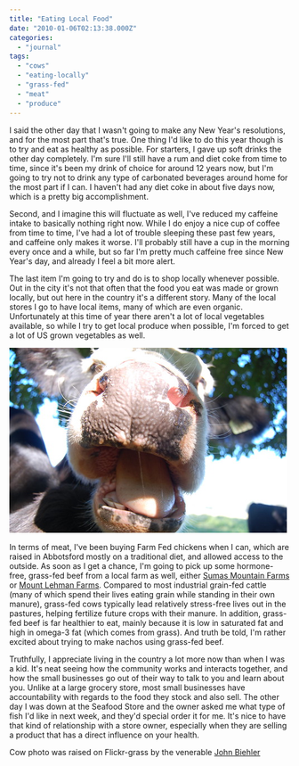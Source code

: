 ```yaml
---
title: "Eating Local Food"
date: "2010-01-06T02:13:38.000Z"
categories: 
  - "journal"
tags: 
  - "cows"
  - "eating-locally"
  - "grass-fed"
  - "meat"
  - "produce"
---
```


I said the other day that I wasn't going to make any New Year's resolutions, and for the most part that's true. One thing I'd like to do this year though is to try and eat as healthy as possible. For starters, I gave up soft drinks the other day completely. I'm sure I'll still have a rum and diet coke from time to time, since it's been my drink of choice for around 12 years now, but I'm going to try not to drink any type of carbonated beverages around home for the most part if I can. I haven't had any diet coke in about five days now, which is a pretty big accomplishment.

Second, and I imagine this will fluctuate as well, I've reduced my caffeine intake to basically nothing right now. While I do enjoy a nice cup of coffee from time to time, I've had a lot of trouble sleeping these past few years, and caffeine only makes it worse. I'll probably still have a cup in the morning every once and a while, but so far I'm pretty much caffeine free since New Year's day, and already I feel a bit more alert.

The last item I'm going to try and do is to shop locally whenever possible. Out in the city it's not that often that the food you eat was made or grown locally, but out here in the country it's a different story. Many of the local stores I go to have local items, many of which are even organic. Unfortunately at this time of year there aren't a lot of local vegetables available, so while I try to get local produce when possible, I'm forced to get a lot of US grown vegetables as well.

[![John Biehler's Cow](images/2857235873_770b15cb14.jpg)](http://www.flickr.com/photos/retrocactus/2857235873/)

In terms of meat, I've been buying Farm Fed chickens when I can, which are raised in Abbotsford mostly on a traditional diet, and allowed access to the outside. As soon as I get a chance, I'm going to pick up some hormone-free, grass-fed beef from a local farm as well, either [Sumas Mountain Farms](http://www.sumasmountainfarms.ca/products.php) or [Mount Lehman Farms](http://www.grassonlybeef.ca/html/about_our_beef.html). Compared to most industrial grain-fed cattle (many of which spend their lives eating grain while standing in their own manure), grass-fed cows typically lead relatively stress-free lives out in the pastures, helping fertilize future crops with their manure. In addition, grass-fed beef is far healthier to eat, mainly because it is low in saturated fat and high in omega-3 fat (which comes from grass). And truth be told, I'm rather excited about trying to make nachos using grass-fed beef.

Truthfully, I appreciate living in the country a lot more now than when I was a kid. It's neat seeing how the community works and interacts together, and how the small businesses go out of their way to talk to you and learn about you. Unlike at a large grocery store, most small businesses have accountability with regards to the food they stock and also sell. The other day I was down at the Seafood Store and the owner asked me what type of fish I'd like in next week, and they'd special order it for me. It's nice to have that kind of relationship with a store owner, especially when they are selling a product that has a direct influence on your health.

Cow photo was raised on Flickr-grass by the venerable [John Biehler](http://www.johnbiehler.com)
